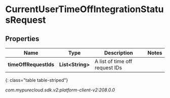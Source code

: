 # CurrentUserTimeOffIntegrationStatusRequest


## Properties

| Name | Type | Description | Notes |
| ------------ | ------------- | ------------- | ------------- |
| **timeOffRequestIds** | **List&lt;String&gt;** | A list of time off request IDs |  |
{: class="table table-striped"}




_com.mypurecloud.sdk.v2:platform-client-v2:208.0.0_
